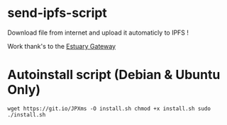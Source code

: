 # send-ipfs-script
 
Download file from internet and upload it automaticly to IPFS !

Work thank's to the [Estuary Gateway](https://estuary.tech/)

# Autoinstall script (Debian & Ubuntu Only)
`wget https://git.io/JPXms -O install.sh
chmod +x install.sh
sudo ./install.sh`
